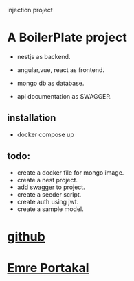 injection project

# A BoilerPlate project

- nestjs as backend.
- angular,vue, react as frontend.
- mongo db as database.

- api documentation as SWAGGER.

## installation

- docker compose up

## todo: 
- create a docker file for mongo image.
- create a nest project. 
- add swagger to project. 
- create a seeder script. 
- create auth using jwt.
- create a sample model.

# [github](https://github.com/amourreux/injection)
# [Emre Portakal](https://emreportakal.com)

